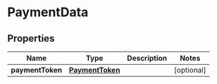 

# PaymentData


## Properties

| Name | Type | Description | Notes |
|------------ | ------------- | ------------- | -------------|
|**paymentToken** | [**PaymentToken**](PaymentToken.md) |  |  [optional] |



